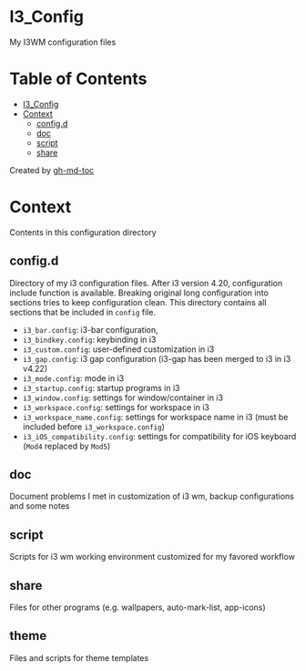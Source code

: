 # I3_Config

My I3WM configuration files

# Table of Contents

- [I3_Config](#i3_config)
- [Context](#context)
  - [config.d](#config.d)
  - [doc](#doc)
  - [script](#script)
  - [share](#share)

Created by [gh-md-toc](https://github.com/ekalinin/github-markdown-toc)

# Context

Contents in this configuration directory

## config.d

Directory of my i3 configuration files.
After i3 version 4.20, configuration include function is available.
Breaking original long configuration into sections tries to keep configuration clean.
This directory contains all sections that be included in `config` file.

- `i3_bar.config`: i3-bar configuration,
- `i3_bindkey.config`: keybinding in i3
- `i3_custom.config`: user-defined customization in i3
- `i3_gap.config`: i3 gap configuration (i3-gap has been merged to i3 in i3 v4.22)
- `i3_mode.config`: mode in i3
- `i3_startup.config`: startup programs in i3
- `i3_window.config`: settings for window/container in i3
- `i3_workspace.config`: settings for workspace in i3
- `i3_workspace_name.config`: settings for workspace name in i3 (must be included before `i3_workspace.config`)
- `i3_iOS_compatibility.config`: settings for compatibility for iOS keyboard (`Mod4` replaced by `Mod5`)

## doc

Document problems I met in customization of i3 wm, backup configurations and some notes

## script

Scripts for i3 wm working environment customized for my favored workflow

## share

Files for other programs (e.g. wallpapers, auto-mark-list, app-icons)

## theme

Files and scripts for theme templates
